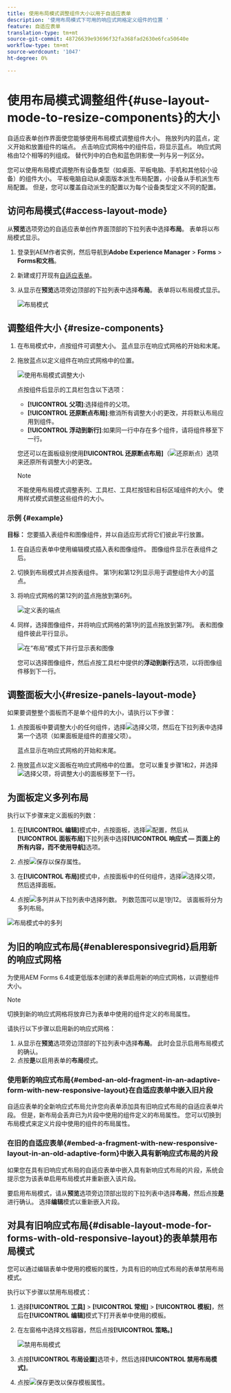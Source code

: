 ```yaml
---
title: 使用布局模式调整组件大小以用于自适应表单
description: '使用布局模式下可用的响应式网格定义组件的位置 '
feature: 自适应表单
translation-type: tm+mt
source-git-commit: 48726639e93696f32fa368fad2630e6fca50640e
workflow-type: tm+mt
source-wordcount: '1047'
ht-degree: 0%

---
```



# 使用布局模式调整组件{#use-layout-mode-to-resize-components}的大小

自适应表单创作界面使您能够使用布局模式调整组件大小。 拖放列内的蓝点，定义开始和放置组件的端点。 点击响应式网格中的组件后，将显示蓝点。 响应式网格由12个相等的列组成。 替代列中的白色和蓝色阴影使一列与另一列区分。

您可以使用布局模式调整所有设备类型（如桌面、平板电脑、手机和其他较小设备）的组件大小。 平板电脑自动从桌面版本派生布局配置，小设备从手机派生布局配置。 但是，您可以覆盖自动派生的配置以为每个设备类型定义不同的配置。

## 访问布局模式{#access-layout-mode}

从&#x200B;**预览**&#x200B;选项旁边的自适应表单创作界面顶部的下拉列表中选择&#x200B;**布局**。 表单将以布局模式显示。

1. 登录到AEM作者实例，然后导航到&#x200B;**Adobe Experience Manager** > **Forms** > **Forms和文档**。
1. 新建或打开现有[自适应表单](../../forms/using/creating-adaptive-form.md)。
1. 从显示在&#x200B;**预览**&#x200B;选项旁边顶部的下拉列表中选择&#x200B;**布局**。 表单将以布局模式显示。

   ![布局模式](assets/layout_mode_ic_new.png)

## 调整组件大小 {#resize-components}

1. 在布局模式中，点按组件可调整大小。 蓝点显示在响应式网格的开始和末尾。
1. 拖放蓝点以定义组件在响应式网格中的位置。

   ![使用布局模式调整大小](assets/layout_mode_resize_new_updated1.png)

   点按组件后显示的工具栏包含以下选项：

   * **[!UICONTROL 父项]**:选择组件的父项。
   * **[!UICONTROL 还原断点布局]**:撤消所有调整大小的更改，并将默认布局应用到组件。
   * **[!UICONTROL 浮动到新行]**:如果同一行中存在多个组件，请将组件移至下一行。

   您还可以在面板级别使用&#x200B;**[!UICONTROL 还原断点布局]**（![还原断点](assets/reverttopreviouslypublishedversion.png)）选项来还原所有调整大小的更改。

   >[!NOTE]
   >
   >不能使用布局模式调整表列、工具栏、工具栏按钮和目标区域组件的大小。 使用样式模式调整这些组件的大小。

### 示例 {#example}

**目标：** 您要插入表组件和图像组件，并以自适应形式将它们彼此平行放置。

1. 在自适应表单中使用编辑模式插入表和图像组件。 图像组件显示在表组件之后。
1. 切换到布局模式并点按表组件。 第1列和第12列显示用于调整组件大小的蓝点。
1. 将响应式网格的第12列的蓝点拖放到第6列。

   ![定义表的端点](assets/layout_mode_end_point_table_new.png)

1. 同样，选择图像组件，并将响应式网格的第1列的蓝点拖放到第7列。 表和图像组件彼此平行显示。

   ![在“布局”模式下并行显示表和图像](assets/table_image_parallel_new.png)

   您可以选择图像组件，然后点按工具栏中提供的&#x200B;**浮动到新行**&#x200B;选项，以将图像组件移到下一行。

## 调整面板大小{#resize-panels-layout-mode}

如果要调整整个面板而不是单个组件的大小，请执行以下步骤：

1. 点按面板中要调整大小的任何组件，选择![选择父项](assets/select_parent_icon.svg)，然后在下拉列表中选择第一个选项（如果面板是组件的直接父项）。

   蓝点显示在响应式网格的开始和末尾。

1. 拖放蓝点以定义面板在响应式网格中的位置。
您可以重复步骤1和2，并选择![选择父项](assets/float_to_new_line_icon.svg)，将调整大小的面板移至下一行。

## 为面板定义多列布局

执行以下步骤来定义面板的列数：

1. 在&#x200B;**[!UICONTROL 编辑]**&#x200B;模式中，点按面板，选择![配置](assets/configure_icon.png)，然后从&#x200B;**[!UICONTROL 面板布局]**&#x200B;下拉列表中选择&#x200B;**[!UICONTROL 响应式 — 页面上的所有内容，而不使用导航]**&#x200B;选项。

1. 点按![保存](assets/save_icon.svg)以保存属性。

1. 在&#x200B;**[!UICONTROL 布局]**&#x200B;模式中，点按面板中的任何组件，选择![选择父项](assets/select_parent_icon.svg)，然后选择面板。

1. 点按![多列](assets/multi-column.svg)并从下拉列表中选择列数。 列数范围可以是1到12。 该面板将分为多列布局。

![布局模式中的多列](assets/multi-column-layout.png)

## 为旧的响应式布局{#enableresponsivegrid}启用新的响应式网格

为使用AEM Forms 6.4或更低版本创建的表单启用新的响应式网格，以调整组件大小。

>[!NOTE]
>
>切换到新的响应式网格将放弃已为表单中使用的组件定义的布局属性。

请执行以下步骤以启用新的响应式网格：

1. 从显示在&#x200B;**预览**&#x200B;选项旁边顶部的下拉列表中选择&#x200B;**布局**。 此时会显示启用布局模式的确认。
1. 点按&#x200B;**是**&#x200B;以启用表单的&#x200B;**布局**&#x200B;模式。

### 使用新的响应式布局{#embed-an-old-fragment-in-an-adaptive-form-with-new-responsive-layout}在自适应表单中嵌入旧片段

自适应表单的全新响应式布局允许您向表单添加具有旧响应式布局的自适应表单片段。 但是，新布局会丢弃已为片段中使用的组件定义的布局属性。 您可以切换到布局模式来定义片段中使用的组件的布局属性。

### 在旧的自适应表单{#embed-a-fragment-with-new-responsive-layout-in-an-old-adaptive-form}中嵌入具有新响应式布局的片段

如果您在具有旧响应式布局的自适应表单中嵌入具有新响应式布局的片段，系统会提示您为该表单启用布局模式并重新嵌入该片段。

要启用布局模式，请从&#x200B;**预览**&#x200B;选项旁边顶部出现的下拉列表中选择&#x200B;**布局**，然后点按&#x200B;**是**&#x200B;进行确认。 选择&#x200B;**编辑**&#x200B;模式以重新嵌入片段。

## 对具有旧响应式布局{#disable-layout-mode-for-forms-with-old-responsive-layout}的表单禁用布局模式

您可以通过编辑表单中使用的模板的属性，为具有旧的响应式布局的表单禁用布局模式。

执行以下步骤以禁用布局模式：

1. 选择&#x200B;**[!UICONTROL 工具]** > **[!UICONTROL 常规]** > **[!UICONTROL 模板]**，然后在&#x200B;**[!UICONTROL 编辑]**&#x200B;模式下打开表单中使用的模板。
1. 在左窗格中选择文档容器，然后点按&#x200B;**[!UICONTROL 策略。]**

   ![禁用布局模式](assets/policy_disable_layout_mode.png)

1. 点按&#x200B;**[!UICONTROL 布局设置]**&#x200B;选项卡，然后选择&#x200B;**[!UICONTROL 禁用布局模式]**。
1. 点按![保存更改](assets/save_icon.png)以保存模板属性。

